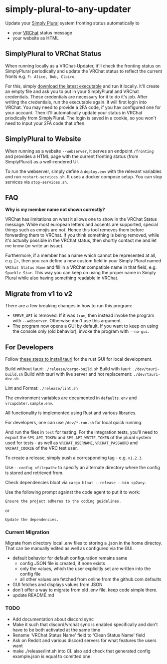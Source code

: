 # simply-plural-to-any-updater

Update your [Simply Plural](https://apparyllis.com/) system fronting status automatically to
* your [VRChat](https://hello.vrchat.com/) status message
* your website as HTML

## SimplyPlural to VRChat Status

When running locally as a VRChat-Updater, it'll check the fronting status
on SimplyPlural periodically and update the VRChat status to reflect the current fronts
e.g. `F: Alice, Bob, Claire`.

For this, simply [download the latest executable](https://github.com/GollyTicker/simply-plural-to-any-updater/releases/latest) and run it locally. It'll create an empty file and ask you to put in your SimplyPlural and VRChat credentials.
These credentials are necessary for it to do it's job. After writing the credentials,
run the executable again. It will first login into VRChat. You may need to provide
a 2FA code, if you hav configured one for your account. Then it'll automatically
update your status in VRChat priodically from SimplyPlural. The login is saved in a cookie,
so you won't need to input your 2FA code that often.

## SimplyPlural to Website

When running as a website `--webserver`, it serves an endpoint `/fronting`
and provides a HTML page with the current fronting status (from SimplyPlural)
as a well-rendered UI.

To run the webserver, simply define a `deploy.env` with the relevant variables and run `restart-services.sh`. It uses a docker compose setup. You can stop services via `stop-services.sh`.

## FAQ

**Why is my member name not shown correctly?**

VRChat has limitations on what it allows one to show in the VRChat Status message.
While most european letters and accents are supported, special things such as emojis are not.
Hence this tool removes them before forwarding them to VRChat. If you think something is being removed,
while it's actually possible in the VRChat status, then shortly contact me and let me know (or write an issue).

Furthermore, if a member has a name which cannot be represented at all, e.g. `💖⭐`, then you can define a new
custom field in your Simply Plural named `VRChat Status Name` and fill in a VRChat compatible name in that field,
e.g. `Sparkle Star`. This way you can keep on using the proper name in Simply Plural while also having
something readable in VRChat.

## Migrate from v1 to v2

There are a few breaking changes in how to run this program:
* `SERVE_API` is removed. If it was `true`, then instead invoke the program with `--webserver`. Otherwise don't use this argument.
* The program now opens a GUI by default. If you want to keep on using the console only (old behavior), invoke the program with `--no-gui`.

## For Developers

Follow [these steps to install tauri](https://tauri.app/start/prerequisites/) for the rust GUI for local development.

Build without tauri: `./release/cargo-build.sh`
Build with tauri: `./dev/tauri-build.sh`
Build with tauri with live server and hot replacement: `./dev/tauri-dev.sh`

Lint and Format: `./release/lint.sh`

The environment variables are documented in `defaults.env` and `vrcupdater.sample.env`.

All functionality is implemented using Rust and various libraries.

For developers, one can use `/dev/*.run.sh` for local quick running.

And run the files in `test` for testing. For the integration tests,
you'll need to export the `SPS_API_TOKEN` and `SPS_API_WRITE_TOKEN` of the plural system used for tests - 
as well as `VRCHAT_USERNAME`, `VRCHAT_PASSWORD` and `VRCHAT_COOKIE` of the VRC test user.

To create a release, simply push a corresponding tag - e.g. `v1.2.3`.

Use `--config <filepath>` to specify an alternate directory where the config is stored and retrieved from.

Check dependencies bloat via `cargo bloat --release --bin sp2any`.

Use the following prompt against the code agent to put it to work:
```
Ensure the project adheres to the coding guidelines.
```
or
```
Update the dependencies.
```

### Current Migration

Migrate from directory local .env files to storing a .json in the home directoy.
That can be manually edited as well as configured via the GUI.

* default behavior for default configuration remains same
  * config JSON file is created, if none exists
  * only the values, which the user explicitly set are written into the config file
  * all other values are fetched from online from the github.com defaults
* GUI fetches and displays values from JSON
* don't offer a way to migrate from old .env file. keep code simple there.
* update README.md

### TODO

* Add documentation about discord sync
* Make it such that discord/vrchat sync is enabled specifically and don't have to be both activated at the same time
* Rename 'VRChat Status Name' field to 'Clean Status Name' field
* Ask on Reddit and various discord servers for what features the users want
* make ./release/lint.sh into CI. also add check that generated config example.json is equal to comitted one.
